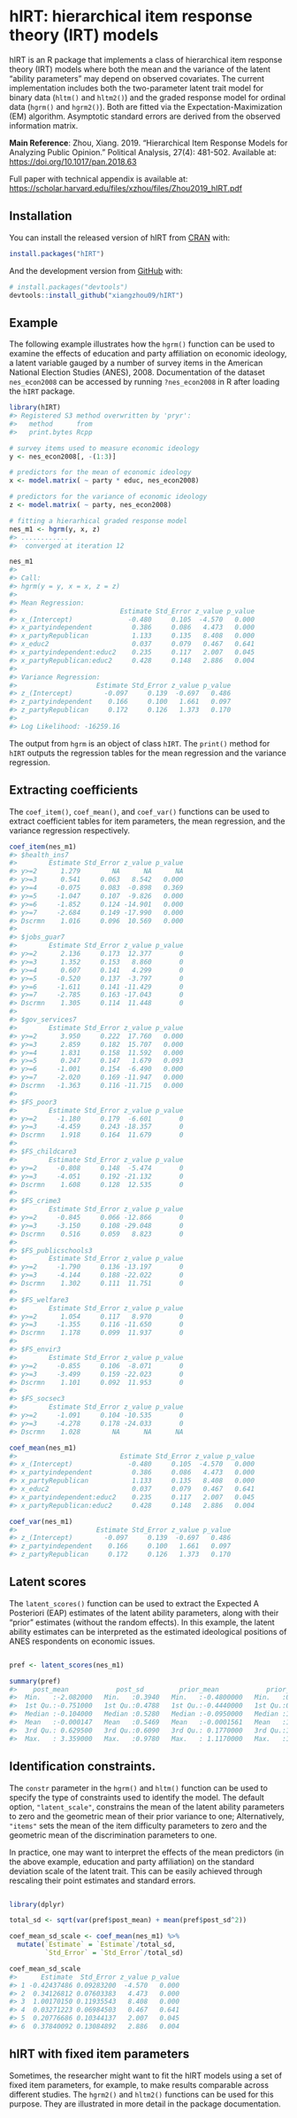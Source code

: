 
<!-- README.md is generated from README.Rmd. Please edit that file -->

# hIRT: hierarchical item response theory (IRT) models

hIRT is an R package that implements a class of hierarchical item
response theory (IRT) models where both the mean and the variance of the
latent “ability parameters” may depend on observed covariates. The
current implementation includes both the two-parameter latent trait
model for binary data (`hltm()` and `hltm2()`) and the graded response
model for ordinal data (`hgrm()` and `hgrm2()`). Both are fitted via the
Expectation-Maximization (EM) algorithm. Asymptotic standard errors are
derived from the observed information matrix.

**Main Reference**: Zhou, Xiang. 2019. “Hierarchical Item Response
Models for Analyzing Public Opinion.” Political Analysis, 27(4):
481-502. Available at: <https://doi.org/10.1017/pan.2018.63>

Full paper with technical appendix is available at:
<https://scholar.harvard.edu/files/xzhou/files/Zhou2019_hIRT.pdf>

## Installation

You can install the released version of hIRT from
[CRAN](https://CRAN.R-project.org) with:

``` r
install.packages("hIRT")
```

And the development version from [GitHub](https://github.com/) with:

``` r
# install.packages("devtools")
devtools::install_github("xiangzhou09/hIRT")
```

## Example

The following example illustrates how the `hgrm()` function can be used
to examine the effects of education and party affiliation on economic
ideology, a latent variable gauged by a number of survey items in the
American National Election Studies (ANES), 2008. Documentation of the
dataset `nes_econ2008` can be accessed by running `?nes_econ2008` in R
after loading the `hIRT` package.

``` r
library(hIRT)
#> Registered S3 method overwritten by 'pryr':
#>   method      from
#>   print.bytes Rcpp

# survey items used to measure economic ideology
y <- nes_econ2008[, -(1:3)]

# predictors for the mean of economic ideology
x <- model.matrix( ~ party * educ, nes_econ2008)

# predictors for the variance of economic ideology
z <- model.matrix( ~ party, nes_econ2008)

# fitting a hierarhical graded response model
nes_m1 <- hgrm(y, x, z)
#> ............
#>  converged at iteration 12

nes_m1
#> 
#> Call:
#> hgrm(y = y, x = x, z = z)
#> 
#> Mean Regression:
#>                          Estimate Std_Error z_value p_value
#> x_(Intercept)              -0.480     0.105  -4.570   0.000
#> x_partyindependent          0.386     0.086   4.473   0.000
#> x_partyRepublican           1.133     0.135   8.408   0.000
#> x_educ2                     0.037     0.079   0.467   0.641
#> x_partyindependent:educ2    0.235     0.117   2.007   0.045
#> x_partyRepublican:educ2     0.428     0.148   2.886   0.004
#> 
#> Variance Regression:
#>                    Estimate Std_Error z_value p_value
#> z_(Intercept)        -0.097     0.139  -0.697   0.486
#> z_partyindependent    0.166     0.100   1.661   0.097
#> z_partyRepublican     0.172     0.126   1.373   0.170
#> 
#> Log Likelihood: -16259.16
```

The output from `hgrm` is an object of class `hIRT`. The `print()`
method for `hIRT` outputs the regression tables for the mean regression
and the variance regression.

## Extracting coefficients

The `coef_item()`, `coef_mean()`, and `coef_var()` functions can be used
to extract coefficient tables for item parameters, the mean regression,
and the variance regression respectively.

``` r
coef_item(nes_m1)
#> $health_ins7
#>        Estimate Std_Error z_value p_value
#> y>=2      1.279        NA      NA      NA
#> y>=3      0.541     0.063   8.542   0.000
#> y>=4     -0.075     0.083  -0.898   0.369
#> y>=5     -1.047     0.107  -9.826   0.000
#> y>=6     -1.852     0.124 -14.901   0.000
#> y>=7     -2.684     0.149 -17.990   0.000
#> Dscrmn    1.016     0.096  10.569   0.000
#> 
#> $jobs_guar7
#>        Estimate Std_Error z_value p_value
#> y>=2      2.136     0.173  12.377       0
#> y>=3      1.352     0.153   8.860       0
#> y>=4      0.607     0.141   4.299       0
#> y>=5     -0.520     0.137  -3.797       0
#> y>=6     -1.611     0.141 -11.429       0
#> y>=7     -2.785     0.163 -17.043       0
#> Dscrmn    1.305     0.114  11.448       0
#> 
#> $gov_services7
#>        Estimate Std_Error z_value p_value
#> y>=2      3.950     0.222  17.760   0.000
#> y>=3      2.859     0.182  15.707   0.000
#> y>=4      1.831     0.158  11.592   0.000
#> y>=5      0.247     0.147   1.679   0.093
#> y>=6     -1.001     0.154  -6.490   0.000
#> y>=7     -2.020     0.169 -11.947   0.000
#> Dscrmn   -1.363     0.116 -11.715   0.000
#> 
#> $FS_poor3
#>        Estimate Std_Error z_value p_value
#> y>=2     -1.180     0.179  -6.601       0
#> y>=3     -4.459     0.243 -18.357       0
#> Dscrmn    1.918     0.164  11.679       0
#> 
#> $FS_childcare3
#>        Estimate Std_Error z_value p_value
#> y>=2     -0.808     0.148  -5.474       0
#> y>=3     -4.051     0.192 -21.132       0
#> Dscrmn    1.608     0.128  12.535       0
#> 
#> $FS_crime3
#>        Estimate Std_Error z_value p_value
#> y>=2     -0.845     0.066 -12.866       0
#> y>=3     -3.150     0.108 -29.048       0
#> Dscrmn    0.516     0.059   8.823       0
#> 
#> $FS_publicschools3
#>        Estimate Std_Error z_value p_value
#> y>=2     -1.790     0.136 -13.197       0
#> y>=3     -4.144     0.188 -22.022       0
#> Dscrmn    1.302     0.111  11.751       0
#> 
#> $FS_welfare3
#>        Estimate Std_Error z_value p_value
#> y>=2      1.054     0.117   8.970       0
#> y>=3     -1.355     0.116 -11.650       0
#> Dscrmn    1.178     0.099  11.937       0
#> 
#> $FS_envir3
#>        Estimate Std_Error z_value p_value
#> y>=2     -0.855     0.106  -8.071       0
#> y>=3     -3.499     0.159 -22.023       0
#> Dscrmn    1.101     0.092  11.953       0
#> 
#> $FS_socsec3
#>        Estimate Std_Error z_value p_value
#> y>=2     -1.091     0.104 -10.535       0
#> y>=3     -4.278     0.178 -24.033       0
#> Dscrmn    1.028        NA      NA      NA

coef_mean(nes_m1)
#>                          Estimate Std_Error z_value p_value
#> x_(Intercept)              -0.480     0.105  -4.570   0.000
#> x_partyindependent          0.386     0.086   4.473   0.000
#> x_partyRepublican           1.133     0.135   8.408   0.000
#> x_educ2                     0.037     0.079   0.467   0.641
#> x_partyindependent:educ2    0.235     0.117   2.007   0.045
#> x_partyRepublican:educ2     0.428     0.148   2.886   0.004

coef_var(nes_m1)
#>                    Estimate Std_Error z_value p_value
#> z_(Intercept)        -0.097     0.139  -0.697   0.486
#> z_partyindependent    0.166     0.100   1.661   0.097
#> z_partyRepublican     0.172     0.126   1.373   0.170
```

## Latent scores

The `latent_scores()` function can be used to extract the Expected A
Posteriori (EAP) estimates of the latent ability parameters, along with
their “prior” estimates (without the random effects). In this example,
the latent ability estimates can be interpreted as the estimated
ideological positions of ANES respondents on economic issues.

``` r

pref <- latent_scores(nes_m1)

summary(pref)
#>    post_mean            post_sd         prior_mean            prior_sd    
#>  Min.   :-2.082000   Min.   :0.3940   Min.   :-0.4800000   Min.   :0.953  
#>  1st Qu.:-0.751000   1st Qu.:0.4788   1st Qu.:-0.4440000   1st Qu.:0.953  
#>  Median :-0.104000   Median :0.5280   Median :-0.0950000   Median :1.035  
#>  Mean   :-0.000147   Mean   :0.5469   Mean   :-0.0001561   Mean   :1.001  
#>  3rd Qu.: 0.629500   3rd Qu.:0.6090   3rd Qu.: 0.1770000   3rd Qu.:1.035  
#>  Max.   : 3.359000   Max.   :0.9780   Max.   : 1.1170000   Max.   :1.039
```

## Identification constraints.

The `constr` parameter in the `hgrm()` and `hltm()` function can be used
to specify the type of constraints used to identify the model. The
default option, `"latent_scale"`, constrains the mean of the latent
ability parameters to zero and the geometric mean of their prior
variance to one; Alternatively, `"items"` sets the mean of the item
difficulty parameters to zero and the geometric mean of the
discrimination parameters to one.

In practice, one may want to interpret the effects of the mean
predictors (in the above example, education and party affiliation) on
the standard deviation scale of the latent trait. This can be easily
achieved through rescaling their point estimates and standard errors.

``` r

library(dplyr)

total_sd <- sqrt(var(pref$post_mean) + mean(pref$post_sd^2))

coef_mean_sd_scale <- coef_mean(nes_m1) %>%
  mutate(`Estimate` = `Estimate`/total_sd,
         `Std_Error` = `Std_Error`/total_sd)

coef_mean_sd_scale
#>      Estimate  Std_Error z_value p_value
#> 1 -0.42437486 0.09283200  -4.570   0.000
#> 2  0.34126812 0.07603383   4.473   0.000
#> 3  1.00170150 0.11935543   8.408   0.000
#> 4  0.03271223 0.06984503   0.467   0.641
#> 5  0.20776686 0.10344137   2.007   0.045
#> 6  0.37840092 0.13084892   2.886   0.004
```

## hIRT with fixed item parameters

Sometimes, the researcher might want to fit the hIRT models using a set
of fixed item parameters, for example, to make results comparable across
different studies. The `hgrm2()` and `hltm2()` functions can be used for
this purpose. They are illustrated in more detail in the package
documentation.
